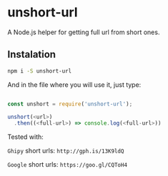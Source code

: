 # unshort-url

A Node.js helper for getting full url from short ones.

## Instalation
```bash
npm i -S unshort-url
```

And in the file where you will use it, just type:

```js

const unshort = require('unshort-url');

unshort(<url>)
  .then((<full-url>) => console.log(<full-url>))
```

Tested with:

`Ghipy` short urls: `http://gph.is/13K9ldQ`

`Google` short urls: `https://goo.gl/CQToH4`
